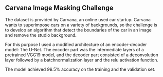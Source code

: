 ## Carvana Image Masking Challenge

The dataset is provided by Carvana, an online used car startup. Carvana wants to superimpose cars on a variety of backgrounds, so the challenge is to develop an algorithm that detect the boundaries of the car in an image and remove the studio background. 

For this purpose I used a modified architecture of an encoder-decoder model: The U-Net. The encoder part was the intermediate layers of a pretrained VGG19 model, and the decoder part consisted of a deconvolution layer followed by a batchnormalization layer and the relu activation function.

The model achieved 99.5% accuracy on the training and the validation set.